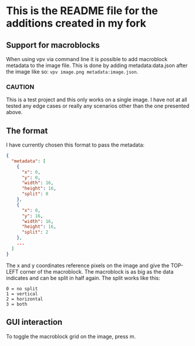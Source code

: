 # This is the README file for the additions created in my fork

## Support for macroblocks
When using vpv via command line it is possible to add macroblock metadata to the image file.
This is done by adding metadata:data.json after the image like so: `vpv image.png metadata:image.json`.

### CAUTION
This is a test project and this only works on a single image.
I have not at all tested any edge cases or really any scenarios other than the one presented above.

## The format
I have currently chosen this format to pass the metadata:
```json
{
  "metadata": [
    {
      "x": 0,
      "y": 0,
      "width": 16,
      "height": 16,
      "split": 0
    },
    {
      "x": 0,
      "y": 16,
      "width": 16,
      "height": 16,
      "split": 2
    },
    ...
  ]
}
```
The x and y coordinates reference pixels on the image and give the TOP-LEFT corner of the macroblock.
The macroblock is as big as the data indicates and can be split in half again.
The split works like this:
```
0 = no split
1 = vertical
2 = horizontal
3 = both
```

## GUI interaction
To toggle the macroblock grid on the image, press m.
